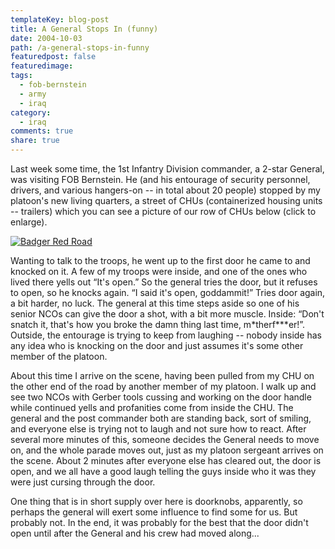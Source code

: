 ```yaml
---
templateKey: blog-post
title: A General Stops In (funny)
date: 2004-10-03
path: /a-general-stops-in-funny
featuredpost: false
featuredimage:
tags:
  - fob-bernstein
  - army
  - iraq
category:
  - iraq
comments: true
share: true
---
```


Last week some time, the 1st Infantry Division commander, a 2-star General, was visiting FOB Bernstein. He (and his entourage of security personnel, drivers, and various hangers-on -- in total about 20 people) stopped by my platoon's new living quarters, a street of CHUs (containerized housing units -- trailers) which you can see a picture of our row of CHUs below (click to enlarge).

[![Badger Red Road](images/Badger-Red-Road-300x225.jpg)](http://ardalis.com/wp-content/uploads/2004/10/Badger-Red-Road.jpg)

Wanting to talk to the troops, he went up to the first door he came to and knocked on it. A few of my troops were inside, and one of the ones who lived there yells out “It's open.” So the general tries the door, but it refuses to open, so he knocks again. “I said it's open, goddammit!” Tries door again, a bit harder, no luck. The general at this time steps aside so one of his senior NCOs can give the door a shot, with a bit more muscle. Inside: “Don't snatch it, that's how you broke the damn thing last time, m\*therf\*\*\*er!”. Outside, the entourage is trying to keep from laughing -- nobody inside has any idea who is knocking on the door and just assumes it's some other member of the platoon.

About this time I arrive on the scene, having been pulled from my CHU on the other end of the road by another member of my platoon. I walk up and see two NCOs with Gerber tools cussing and working on the door handle while continued yells and profanities come from inside the CHU. The general and the post commander both are standing back, sort of smiling, and everyone else is trying not to laugh and not sure how to react. After several more minutes of this, someone decides the General needs to move on, and the whole parade moves out, just as my platoon sergeant arrives on the scene. About 2 minutes after everyone else has cleared out, the door is open, and we all have a good laugh telling the guys inside who it was they were just cursing through the door.

One thing that is in short supply over here is doorknobs, apparently, so perhaps the general will exert some influence to find some for us. But probably not. In the end, it was probably for the best that the door didn't open until after the General and his crew had moved along...
